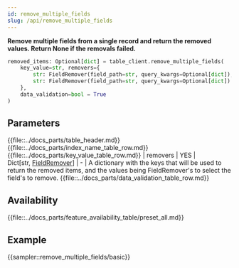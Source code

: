 ```yaml
---
id: remove_multiple_fields
slug: /api/remove_multiple_fields
---
```


**Remove multiple fields from a single record and return the removed values. Return None if the removals failed.**

```python
removed_items: Optional[dict] = table_client.remove_multiple_fields(
    key_value=str, removers={
        str: FieldRemover(field_path=str, query_kwargs=Optional[dict]),
        str: FieldRemover(field_path=str, query_kwargs=Optional[dict])
    },
    data_validation=bool = True
)
```

## Parameters
{{file::../docs_parts/table_header.md}}
{{file::../docs_parts/index_name_table_row.md}}
{{file::../docs_parts/key_value_table_row.md}}
| removers | YES | Dict[str,&nbsp;[FieldRemover](../api/FieldRemover.md)] | - | A dictionary with the keys that will be used to return the removed items, and the values being FieldRemover's to select the field's to remove.
{{file::../docs_parts/data_validation_table_row.md}}

## Availability
{{file::../docs_parts/feature_availability_table/preset_all.md}}

## Example
{{sampler::remove_multiple_fields/basic}}